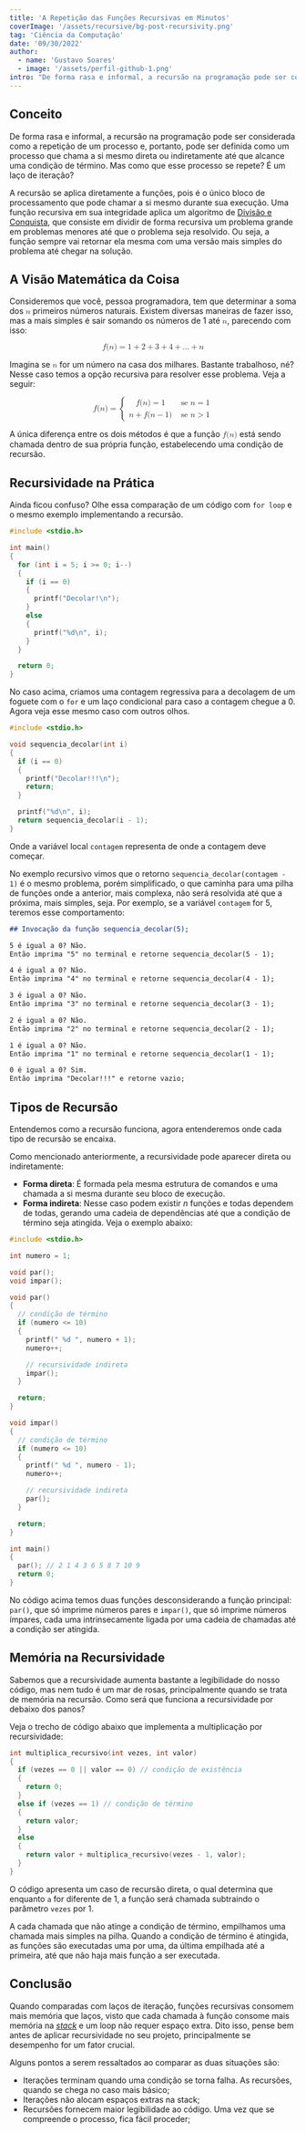 ```yaml
---
title: 'A Repetição das Funções Recursivas em Minutos'
coverImage: '/assets/recursive/bg-post-recursivity.png'
tag: 'Ciência da Computação'
date: '09/30/2022'
author:
  - name: 'Gustavo Soares'
  - image: '/assets/perfil-github-1.png'
intro: "De forma rasa e informal, a recursão na programação pode ser considerada como a repetição de um processo e, portanto, pode ser definida como um processo que chama a si mesmo direta ou indiretamente até que alcance uma condição de término. Mas como que esse processo se repete? É um laço de iteração?"
---
```


## Conceito

De forma rasa e informal, a recursão na programação pode ser considerada como a repetição de um processo e, portanto, pode ser definida como um processo que chama a si mesmo direta ou indiretamente até que alcance uma condição de término. Mas como que esse processo se repete? É um laço de iteração?

A recursão se aplica diretamente a funções, pois é o único bloco de processamento que pode chamar a si mesmo durante sua execução. Uma função recursiva em sua integridade aplica um algoritmo de [Divisão e Conquista](https://pt.wikipedia.org/wiki/Divis%C3%A3o_e_conquista), que consiste em dividir de forma recursiva um problema grande em problemas menores até que o problema seja resolvido. Ou seja, a função sempre vai retornar ela mesma com uma versão mais simples do problema até chegar na solução.

## A Visão Matemática da Coisa

Consideremos que você, pessoa programadora, tem que determinar a soma dos <math xmlns="http://www.w3.org/1998/Math/MathML"><semantics><mrow><mi>n</mi></mrow><annotation encoding="application/x-tex">\relax{n}</annotation></semantics></math> primeiros números naturais. Existem diversas maneiras de fazer isso, mas a mais simples é sair somando os números de 1 até <math xmlns="http://www.w3.org/1998/Math/MathML"><semantics><mrow><mi>n</mi></mrow><annotation encoding="application/x-tex">\relax{n}</annotation></semantics></math>, parecendo com isso:

<math xmlns="http://www.w3.org/1998/Math/MathML" display="block"><semantics><mrow><mi>f</mi><mo stretchy="false">(</mo><mi>n</mi><mo stretchy="false">)</mo><mo>=</mo><mn>1</mn><mo>+</mo><mn>2</mn><mo>+</mo><mn>3</mn><mo>+</mo><mn>4</mn><mo>+</mo><mi mathvariant="normal">.</mi><mi mathvariant="normal">.</mi><mi mathvariant="normal">.</mi><mo>+</mo><mi>n</mi></mrow><annotation encoding="application/x-tex">f(n) = 1+2+3+4+...+n</annotation></semantics></math>

Imagina se <math xmlns="http://www.w3.org/1998/Math/MathML"><semantics><mrow><mi>n</mi></mrow><annotation encoding="application/x-tex">\relax{n}</annotation></semantics></math> for um número na casa dos milhares. Bastante trabalhoso, né? Nesse caso temos a opção recursiva para resolver esse problema. Veja a seguir:

<math xmlns="http://www.w3.org/1998/Math/MathML" display="block"><semantics><mrow><mi>f</mi><mo stretchy="false">(</mo><mi>n</mi><mo stretchy="false">)</mo><mo>=</mo><mrow><mo fence="true">{</mo><mtable rowspacing="0.36em" columnalign="left left" columnspacing="1em"><mtr><mtd><mstyle scriptlevel="0" displaystyle="false"><mrow><mi>f</mi><mo stretchy="false">(</mo><mi>n</mi><mo stretchy="false">)</mo><mo>=</mo><mn>1</mn></mrow></mstyle></mtd><mtd><mstyle scriptlevel="0" displaystyle="false"><mrow><mtext>&nbsp;se&nbsp;</mtext><mi>n</mi><mo>=</mo><mn>1</mn></mrow></mstyle></mtd></mtr><mtr><mtd><mstyle scriptlevel="0" displaystyle="false"><mrow><mi>n</mi><mo>+</mo><mi>f</mi><mo stretchy="false">(</mo><mi>n</mi><mo>−</mo><mn>1</mn><mo stretchy="false">)</mo></mrow></mstyle></mtd><mtd><mstyle scriptlevel="0" displaystyle="false"><mrow><mtext>&nbsp;se&nbsp;</mtext><mi>n</mi><mo>&gt;</mo><mn>1</mn></mrow></mstyle></mtd></mtr></mtable></mrow></mrow><annotation encoding="application/x-tex">f(n)=\begin{cases}
   f(n)=1 &amp;\text{ se } n=1 \\
   n + f(n-1) &amp;\text{ se } n&gt;1
\end{cases}</annotation></semantics></math>

A única diferença entre os dois métodos é que a função <math xmlns="http://www.w3.org/1998/Math/MathML"><semantics><mrow><mi>f</mi><mo stretchy="false">(</mo><mi>n</mi><mo stretchy="false">)</mo></mrow><annotation encoding="application/x-tex">f(n)</annotation></semantics></math> está sendo chamada dentro de sua própria função, estabelecendo uma condição de recursão.

## Recursividade na Prática

Ainda ficou confuso? Olhe essa comparação de um código com `for loop` e o mesmo exemplo implementando a recursão.

```c
#include <stdio.h>

int main()
{
  for (int i = 5; i >= 0; i--)
  {
    if (i == 0)
    {
      printf("Decolar!\n");
    }
    else
    {
      printf("%d\n", i);
    }
  }

  return 0;
}
```

No caso acima, criamos uma contagem regressiva para a decolagem de um foguete com o `for` e um laço condicional para caso a contagem chegue a 0. Agora veja esse mesmo caso com outros olhos.

```c
#include <stdio.h>

void sequencia_decolar(int i)
{
  if (i == 0)
  {
    printf("Decolar!!!\n");
    return;
  }

  printf("%d\n", i);
  return sequencia_decolar(i - 1);
}
```

Onde a variável local `contagem` representa de onde a contagem deve começar.

No exemplo recursivo vimos que o retorno `sequencia_decolar(contagem - 1)` é o mesmo problema, porém simplificado, o que caminha para uma pilha de funções onde a anterior, mais complexa, não será resolvida até que a próxima, mais simples, seja. Por exemplo, se a variável `contagem` for 5, teremos esse comportamento:

```markdown
## Invocação da função sequencia_decolar(5);

5 é igual a 0? Não.
Então imprima "5" no terminal e retorne sequencia_decolar(5 - 1);

4 é igual a 0? Não.
Então imprima "4" no terminal e retorne sequencia_decolar(4 - 1);

3 é igual a 0? Não.
Então imprima "3" no terminal e retorne sequencia_decolar(3 - 1);

2 é igual a 0? Não.
Então imprima "2" no terminal e retorne sequencia_decolar(2 - 1);

1 é igual a 0? Não.
Então imprima "1" no terminal e retorne sequencia_decolar(1 - 1);

0 é igual a 0? Sim.
Então imprima "Decolar!!!" e retorne vazio;
```

## Tipos de Recursão

Entendemos como a recursão funciona, agora entenderemos onde cada tipo de recursão se encaixa.

Como mencionado anteriormente, a recursividade pode aparecer direta ou indiretamente:

- **Forma direta**: É formada pela mesma estrutura de comandos e uma chamada a si mesma durante seu bloco de execução.
- **Forma indireta**: Nesse caso podem existir  $n$  funções e todas dependem de todas, gerando uma cadeia de dependências até que a condição de término seja atingida. Veja o exemplo abaixo:

```c
#include <stdio.h>

int numero = 1;

void par();
void impar();

void par()
{
  // condição de término
  if (numero <= 10)
  {
    printf(" %d ", numero + 1);
    numero++;

    // recursividade indireta
    impar();
  }

  return;
}

void impar()
{
  // condição de término
  if (numero <= 10)
  {
    printf(" %d ", numero - 1);
    numero++;

    // recursividade indireta
    par();
  }

  return;
}

int main()
{
  par(); // 2 1 4 3 6 5 8 7 10 9
  return 0;
}
```

No código acima temos duas funções desconsiderando a função principal: `par()`, que só imprime números pares e `impar()`, que só imprime números ímpares, cada uma intrinsecamente ligada por uma cadeia de chamadas até a condição ser atingida.

## Memória na Recursividade

Sabemos que a recursividade aumenta bastante a legibilidade do nosso código, mas nem tudo é um mar de rosas, principalmente quando se trata de memória na recursão. Como será que funciona a recursividade por debaixo dos panos?

Veja o trecho de código abaixo que implementa a multiplicação por recursividade:

```c
int multiplica_recursivo(int vezes, int valor)
{
  if (vezes == 0 || valor == 0) // condição de existência
  {
    return 0;
  }
  else if (vezes == 1) // condição de término
  {
    return valor;
  }
  else
  {
    return valor + multiplica_recursivo(vezes - 1, valor);
  }
}
```

O código apresenta um caso de recursão direta, o qual determina que enquanto `a` for diferente de 1, a função será chamada subtraindo o parâmetro `vezes` por 1.

A cada chamada que não atinge a condição de término, empilhamos uma chamada mais simples na pilha. Quando a condição de término é atingida, as funções são executadas uma por uma, da última empilhada até a primeira, até que não haja mais função a ser executada.

## Conclusão

Quando comparadas com laços de iteração, funções recursivas consomem mais memória que laços, visto que cada chamada à função consome mais memória na [*stack*](https://blog.pantuza.com/artigos/heap-vs-stack)  e um loop não requer espaço extra. Dito isso, pense bem antes de aplicar recursividade no seu projeto, principalmente se desempenho for um fator crucial.

Alguns pontos a serem ressaltados ao comparar as duas situações são:

- Iterações terminam quando uma condição se torna falha. As recursões, quando se chega no caso mais básico;
- Iterações não alocam espaços extras na stack;
- Recursões fornecem maior legibilidade ao código. Uma vez que se compreende o processo, fica fácil proceder;
  